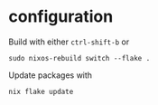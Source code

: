 # configuration

Build with either `ctrl-shift-b` or

    sudo nixos-rebuild switch --flake .

Update packages with

    nix flake update
